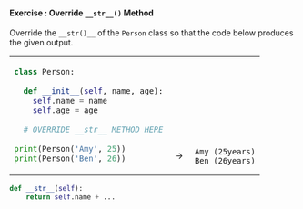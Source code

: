 #### Exercise : Override `__str__()` Method

Override the `__str()__` of the `Person` class so that the code below produces the given output.

<table>
<tr>
  <td>

```python
class Person:
  
  def __init__(self, name, age):
    self.name = name
    self.age = age
  
  # OVERRIDE __str__ METHOD HERE
    
print(Person('Amy', 25))
print(Person('Ben', 26))
```
  </td>
  <td valign="bottom">&nbsp;→&nbsp;<br><br></td>
  <td valign="bottom"> 

```
Amy (25years)
Ben (26years)
```
  </td>
</tr>
</table>

<panel type="seamless" header="%%:bulb: Partial solution%%">

```python
def __str__(self):
    return self.name + ...
```

</panel>